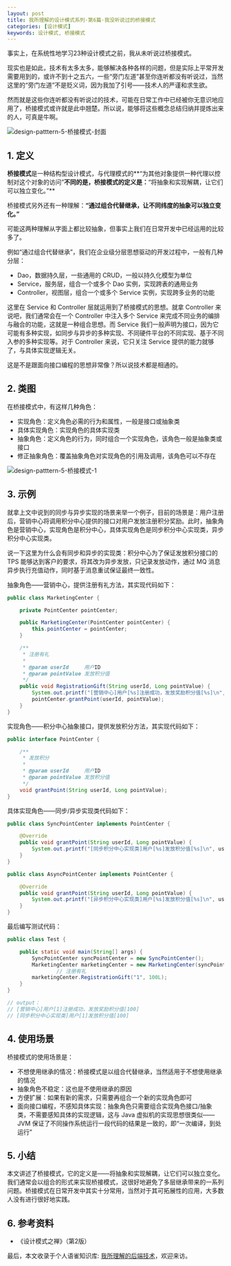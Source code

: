 ```yaml
---
layout: post
title: 我所理解的设计模式系列·第6篇·我没听说过的桥接模式
categories: [设计模式]
keywords: 设计模式, 桥接模式
---
```




事实上，在系统性地学习23种设计模式之前，我从未听说过桥接模式。

现实也是如此，技术有太多太多，能够解决各种各样的问题，但是实际上平常开发需要用到的，或许不到十之五六，一些“旁门左道”甚至你连听都没有听说过，当然这里的“旁门左道”不是贬义词，因为我加了引号——技术人的严谨和求生欲。

然而就是这些你连听都没有听说过的技术，可能在日常工作中已经被你无意识地应用了，桥接模式或许就是此中翘楚。所以说，能够将这些概念总结归纳并提炼出来的人，可真是牛啊。

![design-patttern-5-桥接模式-封面](https://cdn.jsdelivr.net/gh/Planeswalker23/image-storage@master/design-pattern/design-patttern-5-桥接模式-封面.png)



## 1. 定义

**桥接模式**是一种结构型设计模式，与代理模式的**“为其他对象提供一种代理以控制对这个对象的访问”**不同的是，桥接模式的定义是：**“将抽象和实现解耦，让它们可以独立变化。”**

桥接模式另外还有一种理解：**“通过组合代替继承，让不同纬度的抽象可以独立变化。”**

可能这两种理解从字面上都比较抽象，但事实上我们在日常开发中已经运用的比较多了。

例如“通过组合代替继承”，我们在企业级分层思想驱动的开发过程中，一般有几种分层：

- Dao，数据持久层，一些通用的 CRUD，一般以持久化模型为单位
- Service，服务层，组合一个或多个 Dao 实例，实现跨表的通用业务
- Controller，视图层，组合一个或多个 Service 实例，实现跨多业务的功能

这里在 Service 和 Controller 层就运用到了桥接模式的思想。就拿 Controller 来说吧，我们通常会在一个 Controller 中注入多个 Service 来完成不同业务的编排与融合的功能，这就是一种组合思想。而 Service 我们一般声明为接口，因为它可能有多种实现，如同步与异步的多种实现、不同硬件平台的不同实现、基于不同入参的多种实现等。对于 Controller 来说，它只关注 Service 提供的能力就够了，与具体实现逻辑无关。

这是不是跟面向接口编程的思想非常像？所以说技术都是相通的。



## 2. 类图

在桥接模式中，有这样几种角色：

- 实现角色：定义角色必需的行为和属性，一般是接口或抽象类
- 具体实现角色：实现角色的具体实现类
- 抽象角色：定义角色的行为，同时组合一个实现角色，该角色一般是抽象类或接口
- 修正抽象角色：覆盖抽象角色对实现角色的引用及调用，该角色可以不存在

![design-patttern-5-桥接模式-1](https://cdn.jsdelivr.net/gh/Planeswalker23/image-storage@master/design-pattern/design-patttern-5-桥接模式-1.png)



## 3. 示例

就拿上文中说到的同步与异步实现的场景来举一个例子，目前的场景是：用户注册后，营销中心将调用积分中心提供的接口对用户发放注册积分奖励。此时，抽象角色是营销中心，实现角色是积分中心，具体实现角色是同步积分中心实现类，异步积分中心实现类。

说一下这里为什么会有同步和异步的实现类：积分中心为了保证发放积分接口的 TPS 能够达到客户的要求，将其改为异步发放，只记录发放动作，通过 MQ 消息异步执行充值动作，同时基于消息重试保证最终一致性。

抽象角色——营销中心，提供注册有礼方法，其实现代码如下：

```java
public class MarketingCenter {

    private PointCenter pointCenter;

    public MarketingCenter(PointCenter pointCenter) {
        this.pointCenter = pointCenter;
    }

    /**
     * 注册有礼
     *
     * @param userId     用户ID
     * @param pointValue 发放积分值
     */
    public void RegistrationGift(String userId, Long pointValue) {
        System.out.printf("[营销中心]用户[%s]注册成功，发放奖励积分值[%s]\n", userId, pointValue);
        pointCenter.grantPoint(userId, pointValue);
    }
}
```

实现角色——积分中心抽象接口，提供发放积分方法，其实现代码如下：

```java
public interface PointCenter {

    /**
     * 发放积分
     *
     * @param userId     用户ID
     * @param pointValue 发放积分值
     */
    void grantPoint(String userId, Long pointValue);
}
```

具体实现角色——同步/异步实现类代码如下：

```java
public class SyncPointCenter implements PointCenter {

    @Override
    public void grantPoint(String userId, Long pointValue) {
        System.out.printf("[同步积分中心实现类]用户[%s]发放积分值[%s]\n", userId, pointValue);
    }
}

public class AsyncPointCenter implements PointCenter {

    @Override
    public void grantPoint(String userId, Long pointValue) {
        System.out.printf("[异步积分中心实现类]用户[%s]发放积分值[%s]\n", userId, pointValue);
    }
}
```

最后编写测试代码：

```java
public class Test {

    public static void main(String[] args) {
        SyncPointCenter syncPointCenter = new SyncPointCenter();
        MarketingCenter marketingCenter = new MarketingCenter(syncPointCenter);
				// 注册有礼
        marketingCenter.RegistrationGift("1", 100L);
    }
}

// output：
// [营销中心]用户[1]注册成功，发放奖励积分值[100]
// [同步积分中心实现类]用户[1]发放积分值[100]
```



## 4. 使用场景

桥接模式的使用场景是：

- 不想使用继承的情况：桥接模式是以组合代替继承，当然适用于不想使用继承的情况
- 抽象角色不稳定：这也是不使用继承的原因
- 方便扩展：如果有新的需求，只需要再组合一个新的实现角色即可
- 面向接口编程，不感知具体实现：抽象角色只需要组合实现角色接口/抽象类，不需要感知具体的实现逻辑，这与 Java 虚拟机的实现思想很类似—— JVM 保证了不同操作系统运行一段代码的结果是一致的，即“一次编译，到处运行”



## 5. 小结

本文讲述了桥接模式，它的定义是——将抽象和实现解耦，让它们可以独立变化。我们通常会以组合的形式来实现桥接模式，这很好地避免了多层继承带来的一系列问题。桥接模式在日常开发中其实十分常用，当然对于其可拓展性的应用，大多数人没有进行很好地实践。



## 6. 参考资料

- 《设计模式之禅》（第2版）

最后，本文收录于个人语雀知识库: [我所理解的后端技术](https://www.yuque.com/planeswalker/bankend)，欢迎来访。
